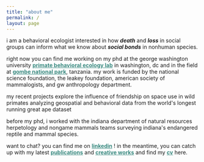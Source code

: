 ```yaml
---
title: "about me"
permalink: /
layout: page
--- 
```


i am a behavioral ecologist interested in how ***death*** and ***loss*** in social groups can inform what we know about ***social bonds*** in nonhuman species. 

right now you can find me working on my phd at the george washington university <a href="https://cashp.columbian.gwu.edu/primate-behavioral-ecology" style="color: #38897f;">**primate behavioral ecology lab**</a> in washington, dc and in the field at <a href="https://janegoodall.ca/what-we-do/africa-programs/gombe-stream-research-centre/" style="color: #38897f;">**gombe national park**</a>, tanzania. my work is funded by the national science foundation, the leakey foundation, american society of mammalogists, and gw anthropology department.  

my recent projects explore the influence of friendship on space use in wild primates analyzing geospatial and behavioral data from the world's longest running great ape dataset

before my phd, i worked with the indiana department of natural resources herpetology and nongame mammals teams surveying indiana's endangered reptile and mammal species.  

want to chat? you can find me on <a href="https://www.linkedin.com/in/abigail-mcclain" style="color: #38897f;">**linkedin**</a> ! in the meantime, you can catch up with my latest <a href="https://armcclain.github.io/publications/" style="color: #38897f;">**publications**</a> and 
<a href="https://armcclain.github.io/creative%20works/" style="color: #38897f;">**creative works**</a> and find my <a href="https://github.com/user-attachments/files/18370120/McClain_Abigail_2pg_CV_JAN_2025.pdf" style="color: #38897f;">**cv**</a> here.
